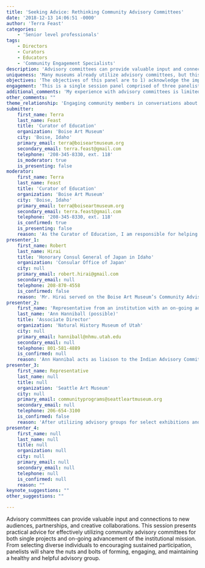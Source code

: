 ```yaml
---
title: 'Seeking Advice: Rethinking Community Advisory Committees'
date: '2018-12-13 14:06:51 -0000'
author: 'Terra Feast'
categories:
    - 'Senior level professionals'
tags:
    - Directors
    - Curators
    - Educators
    - 'Community Engagement Specialists'
description: 'Advisory committees can provide valuable input and connections to new audiences, partnerships, and creative collaborations. This session presents practical advice for effectively utilizing community advisory committees for both single projects and on-going advancement of the institutional mission. From selecting diverse individuals to encouraging sustained participation, panelists will share the nuts and bolts of forming, engaging, and maintaining a healthy and helpful advisory group.'
uniqueness: 'Many museums already utilize advisory committees, but this panel will focus on ways in which those groups can be reimagined to support more creative leadership practices.'
objectives: 'The objectives of this panel are to 1) acknowledge the importance of advisory committees in effectively engaging with our communities, 2) provide practical steps for forming and utilizing an advisory group, and 3) share specific engagement strategies that support both short- and long-term goals and make a significant impact on the institution’s connection to the community. Panelists will also discuss ways in which their institutions create accountability and participation with volunteer advisory members.'
engagement: 'This is a single session panel comprised of three panelists with different approaches to community advisory groups. Panelists with present what motivated the initial development of the community advisory committee, the steps taken to recruit/invite members, the requirements of participation on the committee, and examples of the benefits and/or challenges of the group. Panelists and session attendees will then divide into groups and discuss specific, practical questions in a small-group format.'
additional_comments: 'My experience with advisory committees is limited to single project groups. I would appreciate help in finding three presenters to represent a different types of advisory groups – newly formed, on-going, and/or restructured. I also plan to invite a member of a past advisory group. I am open to this panel being merged with another.'
other_comments: ""
theme_relationship: 'Engaging community members in conversations about the goals of a project or the institutional mission is essential to staying relevant and increasing the reach of the organization. In addition, museum professionals can reflect on the information shared in these advisory sessions about issues affecting the community and the community’s perception of the role the institution plays in addressing those needs.'
submitter:
    first_name: Terra
    last_name: Feast
    title: 'Curator of Education'
    organization: 'Boise Art Museum'
    city: 'Boise, Idaho'
    primary_email: terra@boiseartmuseum.org
    secondary_email: terra.feast@gmail.com
    telephone: '208-345-8330, ext. 118'
    is_moderator: true
    is_presenting: false
moderator:
    first_name: Terra
    last_name: Feast
    title: 'Curator of Education'
    organization: 'Boise Art Museum'
    city: 'Boise, Idaho'
    primary_email: terra@boiseartmuseum.org
    secondary_email: terra.feast@gmail.com
    telephone: '208-345-8330, ext. 118'
    is_confirmed: true
    is_presenting: false
    reason: 'As the Curator of Education, I am responsible for helping organize advisory committees at the Boise Art Museum. We currently utilize advisory groups for single projects/exhibitions. I am interested in hearing from colleagues who work with advisory committees in other ways and would moderate the panel and small-group discussions.'
presenter_1:
    first_name: Robert
    last_name: Hirai
    title: 'Honorary Consul General of Japan in Idaho'
    organization: 'Consular Office of Japan'
    city: null
    primary_email: robert.hirai@gmail.com
    secondary_email: null
    telephone: 208-870-4558
    is_confirmed: false
    reason: 'Mr. Hirai served on the Boise Art Museum’s Community Advisory Committee in 2016 for the exhibition Minidoka: Artist As Witness. He is heavily involved in the local community and served as the president of the Boise Valley Japanese American Citizens League before being appointed Honorary Consul General of Japan in Idaho. As a past member of an advisory group at BAM, Mr. Hirai will provide a unique perspective on the importance of including community members in conversations about exhibitions.'
presenter_2:
    first_name: 'Representative from an institution with an on-going advisory group'
    last_name: 'Ann Hanniball (possible)'
    title: 'Associate Director'
    organization: 'Natural History Museum of Utah'
    city: null
    primary_email: hanniball@nhmu.utah.edu
    secondary_email: null
    telephone: 801-581-4889
    is_confirmed: null
    reason: 'Ann Hannibal acts as liaison to the Indian Advisory Committees. The Indian Advisory Committee advises the Natural History Museum of Utah on a broad range of issues affecting the use, care, disposition and interpretation of Native American collections.'
presenter_3:
    first_name: Representative
    last_name: null
    title: null
    organization: 'Seattle Art Museum'
    city: null
    primary_email: communityprograms@seattleartmuseum.org
    secondary_email: null
    telephone: 206-654-3100
    is_confirmed: false
    reason: 'After utilizing advisory groups for select exhibitions and programs, SAM has recently announced that they plan to “bring this community-centered process to the development of all major special exhibitions presented throughout the year, convening Advisory Committees who will meet and advise the museum throughout the planning process.” The recent announcement sites their “deeply rewarding experience” as the impetus for expanding the program.'
presenter_4:
    first_name: null
    last_name: null
    title: null
    organization: null
    city: null
    primary_email: null
    secondary_email: null
    telephone: null
    is_confirmed: null
    reason: ""
keynote_suggestions: ""
other_suggestions: ""

---
```

Advisory committees can provide valuable input and connections to new audiences, partnerships, and creative collaborations. This session presents practical advice for effectively utilizing community advisory committees for both single projects and on-going advancement of the institutional mission. From selecting diverse individuals to encouraging sustained participation, panelists will share the nuts and bolts of forming, engaging, and maintaining a healthy and helpful advisory group.
